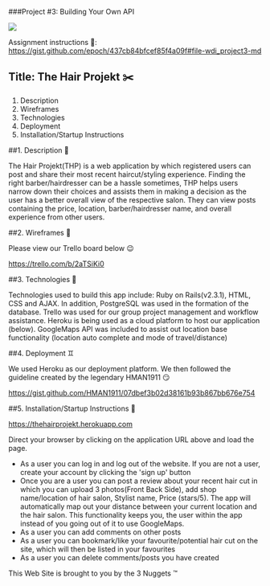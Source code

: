 ###Project #3: Building Your Own API

![](http://i.imgur.com/wPDcLQ0.gif)

Assignment instructions :page_facing_up::
https://gist.github.com/epoch/437cb84bfcef85f4a09f#file-wdi_project3-md

## Title: The Hair Projekt :scissors:

1.  Description
2.  Wireframes
3.  Technologies
4.  Deployment
5.  Installation/Startup Instructions


##1.  Description :page_with_curl:

The Hair Projekt(THP) is a web application by which registered users can post and share their most recent haircut/styling experience. Finding the right barber/hairdresser can be a hassle sometimes, THP helps users narrow down their choices and assists them in making a decision as the user has a better overall view of the respective salon. They can view posts containing the price, location, barber/hairdresser name, and overall experience from other users.

##2.  Wireframes :pencil:

Please view our Trello board below :wink:

https://trello.com/b/2aTSiKi0

##3.  Technologies :iphone:

Technologies used to build this app include: Ruby on Rails(v2.3.1), HTML, CSS and AJAX. In addition, PostgreSQL was used in the formation of the database. Trello was used for our group project management and workflow assistance. Heroku is being used as a cloud platform to host our application (below). GoogleMaps API was included to assist out location base functionality (location auto complete and mode of travel/distance)

##4. Deployment :gemini:

We used Heroku as our deployment platform. We then followed the guideline created by the legendary HMAN1911 :smirk:

https://gist.github.com/HMAN1911/07dbef3b02d38161b93b867bb676e754

##5.  Installation/Startup Instructions :book:

https://thehairprojekt.herokuapp.com

Direct your browser by clicking on the application URL above and load the page.

* As a user you can log in and log out of the website. If you are not a user, create your account by clicking the 'sign up' button
* Once you are a user you can post a review about your recent hair cut in which you can upload 3 photos(Front Back Side), add shop name/location of hair salon, Stylist name, Price (stars/5). The app will automatically map out your distance between your current location and the hair salon. This functionality keeps you, the user within the app instead of you going out of it to use GoogleMaps.
* As a user you can add comments on other posts
* As a user you can bookmark/like your favourite/potential hair cut on the site, which will then be listed in your favourites
* As a user you can delete comments/posts you have created




This Web Site is brought to you by the 3 Nuggets :tm:

